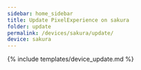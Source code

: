 ```yaml
---
sidebar: home_sidebar
title: Update PixelExperience on sakura
folder: update
permalink: /devices/sakura/update/
device: sakura
---
```

{% include templates/device_update.md %}
